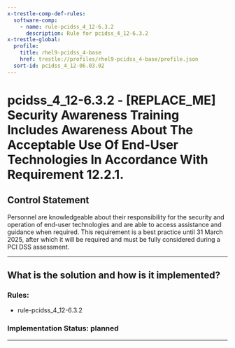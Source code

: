 ```yaml
---
x-trestle-comp-def-rules:
  software-comp:
    - name: rule-pcidss_4_12-6.3.2
      description: Rule for pcidss_4_12-6.3.2
x-trestle-global:
  profile:
    title: rhel9-pcidss_4-base
    href: trestle://profiles/rhel9-pcidss_4-base/profile.json
  sort-id: pcidss_4_12-06.03.02
---
```


# pcidss_4_12-6.3.2 - \[REPLACE_ME\] Security Awareness Training Includes Awareness About The Acceptable Use Of End-User Technologies In Accordance With Requirement 12.2.1.

## Control Statement

Personnel are knowledgeable about their responsibility for the security and operation of
end-user technologies and are able to access assistance and guidance when required. This
requirement is a best practice until 31 March 2025, after which it will be required and
must be fully considered during a PCI DSS assessment.

______________________________________________________________________

## What is the solution and how is it implemented?

<!-- For implementation status enter one of: implemented, partial, planned, alternative, not-applicable -->

<!-- Note that the list of rules under ### Rules: is read-only and changes will not be captured after assembly to JSON -->

<!-- Add control implementation description here for control: pcidss_4_12-6.3.2 -->

### Rules:

  - rule-pcidss_4_12-6.3.2

### Implementation Status: planned

______________________________________________________________________

